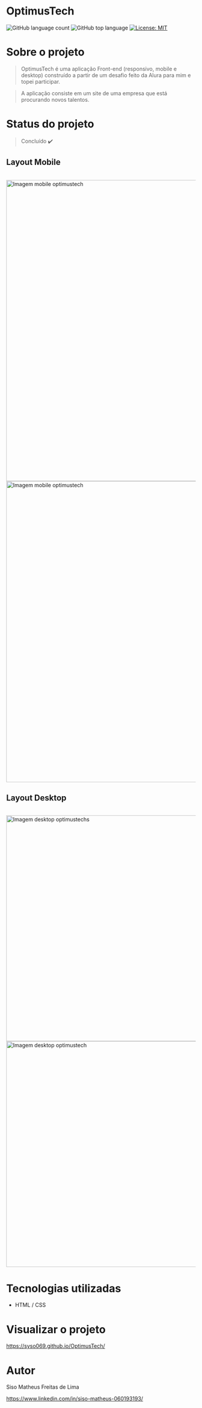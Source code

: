 # OptimusTech

![GitHub language count](https://img.shields.io/github/languages/count/syso069/Mobile-First)
![GitHub top language](https://img.shields.io/github/languages/top/syso069/Mobile-First)
[![License: MIT](https://img.shields.io/badge/License-MIT-yellow.svg)](https://opensource.org/licenses/MIT)

# Sobre o projeto

> OptimusTech é uma aplicação Front-end (responsivo, mobile e desktop) construído a partir de um desafio feito da Alura para mim e topei participar.

> A aplicação consiste em um site de uma empresa que está procurando novos talentos.

# Status do projeto

> Concluído ✔️

## Layout Mobile
<div style="display: inline_block"><br>
<img height="800" alt="Imagem mobile optimustech" src="https://user-images.githubusercontent.com/94554205/212191162-90c9e30b-315f-4bc8-b72d-3cb237fcb82d.png">
<img height="800" alt="Imagem mobile optimustech" src="https://user-images.githubusercontent.com/94554205/212191234-4dbbe56c-7c6c-4788-a1d8-009f2e819803.png">
</div>

## Layout Desktop
<div style="display: inline_block"><br>
<img height="600" alt="Imagem desktop optimustechs" src="https://user-images.githubusercontent.com/94554205/212190743-bcccf4af-2656-4d28-9a1f-de6a650b07ff.png">
<img height="600" alt="Imagem desktop optimustech" src="https://user-images.githubusercontent.com/94554205/212190818-305edcbf-a197-43ea-a669-988dc21cfd23.png">
</div>

# Tecnologias utilizadas

- HTML / CSS 

# Visualizar o projeto
https://syso069.github.io/OptimusTech/

# Autor

Siso Matheus Freitas de Lima

https://www.linkedin.com/in/siso-matheus-060193193/
